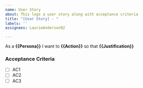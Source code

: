 ```yaml
---
name: User Story
about: This logs a user story along with acceptance criteria
title: "[User Story] - "
labels: ''
assignees: LaurieAnderson92

---
```


As a **{{Persona}}** I want to **{{Action}}** so that **{{Justification}}**

### Acceptance Criteria

- [ ] AC1
- [ ] AC2
- [ ] AC3
